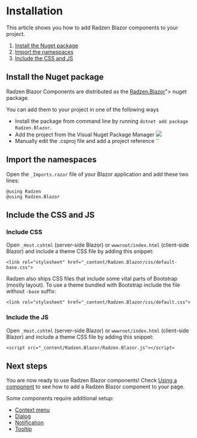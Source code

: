 # Installation
This article shows you how to add Radzen Blazor components to your project.

1. [Install the Nuget package](#install-the-nuget-package)
1. [Import the namespaces](#import-the-namespaces)
1. [Include the CSS and JS](#include-the-css-and-js)

## Install the Nuget package
Radzen Blazor Components are distributed as the [Radzen.Blazor](https://www.nuget.org/packages/Radzen.Blazor)"> nuget package.

You can add them to your project in one of the following ways
- Install the package from command line by running `dotnet add package Radzen.Blazor`.
- Add the project from the Visual Nuget Package Manager <img class="ml-0" src="../../../images/nuget-explorer.png">
- Manually edit the .csproj file and add a project reference ``

## Import the namespaces
Open the `_Imports.razor` file of your Blazor application and add these two lines:

```
@using Radzen
@using Radzen.Blazor
```

## Include the CSS and JS

### Include CSS
Open `_Host.cshtml` (server-side Blazor) or `wwwroot/index.html` (client-side Blazor) and include a theme CSS file by adding this snippet:
```
<link rel="stylesheet" href="_content/Radzen.Blazor/css/default-base.css">
```
Radzen also ships CSS files that include some vital parts of Bootstrap (mostly layout). To use a theme bundled with Bootstrap include the file without `-base` suffix:
```
<link rel="stylesheet" href="_content/Radzen.Blazor/css/default.css">
```

### Include the JS
Open `_Host.cshtml` (server-side Blazor) or `wwwroot/index.html` (client-side Blazor) and include a theme CSS file by adding this snippet:
```
<script src="_content/Radzen.Blazor/Radzen.Blazor.js"></script>
```

## Next steps

You are now ready to use Radzen Blazor components! Check [Using a component](use-component.md) to see how to add a Radzen Blazor component to your page.

Some components require additional setup:

- [Context menu](context-menu.md)
- [Dialog](dialog.md)
- [Notification](context-menu.md)
- [Tooltip](tooltip.md)
